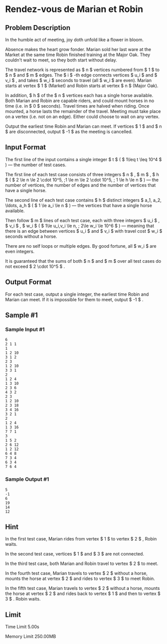 # Rendez-vous de Marian et Robin

## Problem Description

In the humble act of meeting, joy doth unfold like a flower in bloom.



Absence makes the heart grow fonder. Marian sold her last ware at the Market at the same time Robin finished training at the Major Oak. They couldn't wait to meet, so they both start without delay.

The travel network is represented as $ n $ vertices numbered from $ 1 $ to $ n $ and $ m $ edges. The $ i $ -th edge connects vertices $ u_i $ and $ v_i $ , and takes $ w_i $ seconds to travel (all $ w_i $ are even). Marian starts at vertex $ 1 $ (Market) and Robin starts at vertex $ n $ (Major Oak).

In addition, $ h $ of the $ n $ vertices each has a single horse available. Both Marian and Robin are capable riders, and could mount horses in no time (i.e. in $ 0 $ seconds). Travel times are halved when riding. Once mounted, a horse lasts the remainder of the travel. Meeting must take place on a vertex (i.e. not on an edge). Either could choose to wait on any vertex.

Output the earliest time Robin and Marian can meet. If vertices $ 1 $ and $ n $ are disconnected, output $ -1 $ as the meeting is cancelled.

## Input Format

The first line of the input contains a single integer $ t $ ( $ 1\leq t \leq 10^4 $ ) — the number of test cases.

The first line of each test case consists of three integers $ n $ , $ m $ , $ h $ ( $ 2 \le n \le 2 \cdot 10^5, \;1 \le m \le 2 \cdot 10^5, \; 1 \le h \le n $ ) — the number of vertices, the number of edges and the number of vertices that have a single horse.

The second line of each test case contains $ h $ distinct integers $ a_1, a_2, \ldots, a_h $ ( $ 1 \le a_i \le n $ ) — the vertices that have a single horse available.

Then follow $ m $ lines of each test case, each with three integers $ u_i $ , $ v_i $ , $ w_i $ ( $ 1\le u_i,v_i \le n, \; 2\le w_i \le 10^6 $ ) — meaning that there is an edge between vertices $ u_i $ and $ v_i $ with travel cost $ w_i $ seconds without a horse.

There are no self loops or multiple edges. By good fortune, all $ w_i $ are even integers.

It is guaranteed that the sums of both $ n $ and $ m $ over all test cases do not exceed $ 2 \cdot 10^5 $ .

## Output Format

For each test case, output a single integer, the earliest time Robin and Marian can meet. If it is impossible for them to meet, output $ -1 $ .

## Sample #1

### Sample Input #1

```
6
2 1 1
1
1 2 10
3 1 2
2 3
1 2 10
3 3 1
2
1 2 4
1 3 10
2 3 6
4 3 2
2 3
1 2 10
2 3 18
3 4 16
3 2 1
2
1 2 4
1 3 16
7 7 1
3
1 5 2
2 6 12
1 2 12
6 4 8
7 3 4
6 3 4
7 6 4
```

### Sample Output #1

```
5
-1
6
19
14
12
```

## Hint

In the first test case, Marian rides from vertex $ 1 $ to vertex $ 2 $ , Robin waits.

In the second test case, vertices $ 1 $ and $ 3 $ are not connected.

In the third test case, both Marian and Robin travel to vertex $ 2 $ to meet.

In the fourth test case, Marian travels to vertex $ 2 $ without a horse, mounts the horse at vertex $ 2 $ and rides to vertex $ 3 $ to meet Robin.

In the fifth test case, Marian travels to vertex $ 2 $ without a horse, mounts the horse at vertex $ 2 $ and rides back to vertex $ 1 $ and then to vertex $ 3 $ . Robin waits.

## Limit



Time Limit
5.00s

Memory Limit
250.00MB